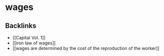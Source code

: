 # wages



## Backlinks

-   [[Capital Vol. 1]]
-   [[iron law of wages]]
-   [[wages are determined by the cost of the reproduction of the worker]]
